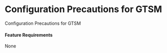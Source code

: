 Configuration Precautions for GTSM
==================================

Configuration Precautions for GTSM

#### Feature Requirements

None
